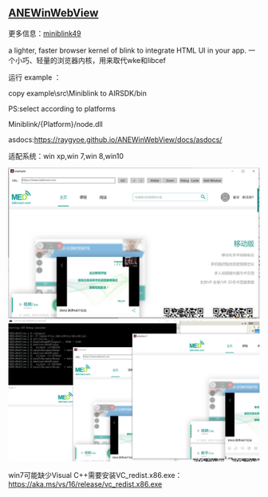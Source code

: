 ## [ANEWinWebView](https://github.com/RayGyoe/ANEWinWebView)

更多信息：[miniblink49](https://github.com/weolar/miniblink49)

a lighter, faster browser kernel of blink to integrate HTML UI in your app. 一个小巧、轻量的浏览器内核，用来取代wke和libcef



运行 example ：

copy example\src\Miniblink to AIRSDK/bin 



PS:select according to platforms

Miniblink/{Platform}/node.dll



asdocs:https://raygyoe.github.io/ANEWinWebView/docs/asdocs/



适配系统：win xp,win 7,win 8,win10

![1](/docs/1.png)![2](/docs/2.png)





win7可能缺少Visual C++需要安装VC_redist.x86.exe：https://aka.ms/vs/16/release/vc_redist.x86.exe